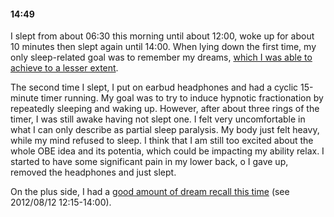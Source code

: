 #### 14:49
I slept from about 06:30 this morning until about 12:00, woke up for about 10 minutes then slept again until 14:00. When lying down the first time, my only sleep-related goal was to remember my dreams, [which I was able to achieve to a lesser extent](https://github.com/rakudayo/consciousness/blob/efbf68eb912329951cfb3a4f38173d2d071238a0/logs/dreamlog/201208.txt#L18-23). 

The second time I slept, I put on earbud headphones and had a cyclic 15-minute timer running. My goal was to try to induce hypnotic fractionation by repeatedly sleeping and waking up. However, after about three rings of the timer, I was still awake having not slept one. I felt very uncomfortable in what I can only describe as partial sleep paralysis. My body just felt heavy, while my mind refused to sleep. I think that I am still too excited about the whole OBE idea and its potentia, which could be impacting my ability relax. I started to have some significant pain in my lower back, o I gave up, removed the headphones and just slept.

On the plus side, I had a [good amount of dream recall this time](https://github.com/rakudayo/consciousness/blob/95a2d79f8a2a9bb7bde4a16452811377514f378a/logs/dreamlog/201208.md) (see 2012/08/12 12:15-14:00).
